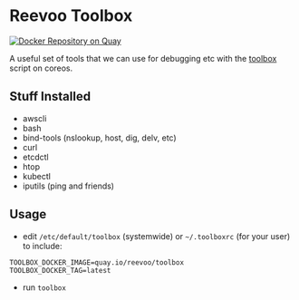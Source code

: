 # Reevoo Toolbox

[![Docker Repository on Quay](https://quay.io/repository/reevoo/toolbox/status "Docker Repository on Quay")](https://quay.io/repository/reevoo/toolbox)

A useful set of tools that we can use for debugging etc with the [toolbox](https://github.com/coreos/toolbox) script on coreos.

## Stuff Installed

* awscli
* bash
* bind-tools (nslookup, host, dig, delv, etc)
* curl
* etcdctl
* htop
* kubectl
* iputils (ping and friends)

## Usage

* edit `/etc/default/toolbox` (systemwide) or `~/.toolboxrc` (for your user) to include:

```
TOOLBOX_DOCKER_IMAGE=quay.io/reevoo/toolbox
TOOLBOX_DOCKER_TAG=latest
```

* run `toolbox`
